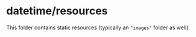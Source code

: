 # datetime/resources

This folder contains static resources (typically an `"images"` folder as well).
